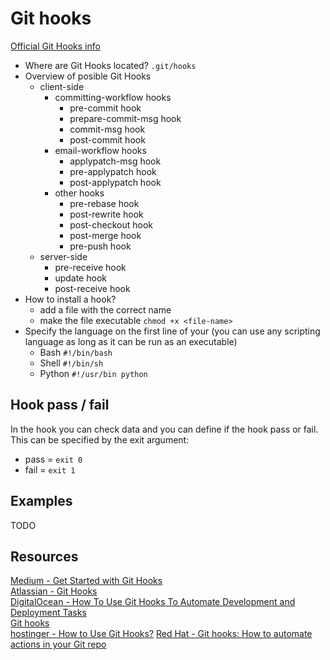 # Git hooks

[Official Git Hooks info](https://git-scm.com/book/en/v2/Customizing-Git-Git-Hooks)


- Where are Git Hooks located? `.git/hooks`  
- Overview of posible Git Hooks  
  - client-side  
    - committing-workflow hooks  
      - pre-commit hook  
      - prepare-commit-msg hook  
      - commit-msg hook  
      - post-commit hook  
    - email-workflow hooks  
      - applypatch-msg hook  
      - pre-applypatch hook  
      - post-applypatch hook  
    - other hooks  
      - pre-rebase hook  
      - post-rewrite hook  
      - post-checkout hook  
      - post-merge hook  
      - pre-push hook  
  - server-side  
    - pre-receive hook  
    - update hook  
    - post-receive hook  
- How to install a hook?  
  - add a file with the correct name  
  - make the file executable `chmod +x <file-name>`  
- Specify the language on the first line of your  (you can use any scripting language as long as it can be run as an executable)
  - Bash `#!/bin/bash`  
  - Shell `#!/bin/sh`  
  - Python `#!/usr/bin python` 

## Hook pass / fail
In the hook you can check data and you can define if the hook pass or fail. This can be specified by the exit argument:  
- pass = `exit 0`
- fail = `exit 1`

## Examples  
TODO

## Resources
[Medium - Get Started with Git Hooks](https://medium.com/@f3igao/get-started-with-git-hooks-5a489725c639)  
[Atlassian - Git Hooks](https://www.atlassian.com/git/tutorials/git-hooks)  
[DigitalOcean - How To Use Git Hooks To Automate Development and Deployment Tasks](https://www.digitalocean.com/community/tutorials/how-to-use-git-hooks-to-automate-development-and-deployment-tasks)  
[Git hooks](https://githooks.com/)  
[hostinger - How to Use Git Hooks?](https://www.hostinger.com/tutorials/how-to-use-git-hooks/)
[Red Hat - Git hooks: How to automate actions in your Git repo](https://www.redhat.com/sysadmin/git-hooks)
